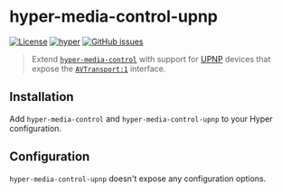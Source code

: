 # hyper-media-control-upnp

[![License](https://img.shields.io/github/license/OrionNebula/hyper-media-control-upnp.svg)](LICENSE)
[![hyper](https://img.shields.io/badge/Hyper-v2.0.0-brightgreen.svg)](https://github.com/zeit/hyper/releases/tag/2.0.0)
[![GitHub issues](https://img.shields.io/github/issues/OrionNebula/hyper-media-control-upnp.svg)](https://github.com/OrionNebula/hyper-media-control-upnp/issues)

> Extend [`hyper-media-control`](https://github.com/OrionNebula/hyper-media-control) with support for [UPNP](https://en.wikipedia.org/wiki/Universal_Plug_and_Play) devices that expose the [`AVTransport:1`](http://upnp.org/specs/av/UPnP-av-AVTransport-v1-Service.pdf) interface.

## Installation

Add `hyper-media-control` and `hyper-media-control-upnp` to your Hyper configuration.

## Configuration

`hyper-media-control-upnp` doesn't expose any configuration options.